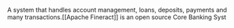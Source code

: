 A system that handles account management, loans, deposits, payments and many transactions.[[Apache Fineract]] is an open source Core Banking Syst